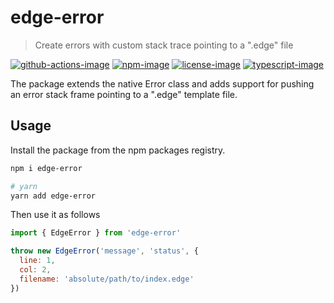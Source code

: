 # edge-error
> Create errors with custom stack trace pointing to a ".edge" file

[![github-actions-image]][github-actions-url] [![npm-image]][npm-url] [![license-image]][license-url] [![typescript-image]][typescript-url]

The package extends the native Error class and adds support for pushing an error stack frame pointing to a ".edge" template file.

## Usage
Install the package from the npm packages registry.

```bash
npm i edge-error

# yarn
yarn add edge-error
```

Then use it as follows

```js
import { EdgeError } from 'edge-error'

throw new EdgeError('message', 'status', {
  line: 1,
  col: 2,
  filename: 'absolute/path/to/index.edge'
})
```

[github-actions-image]: https://img.shields.io/github/actions/workflow/status/edge-js/error/checks.yml?style=for-the-badge
[github-actions-url]: https://github.com/edge-js/error/actions/workflows/checks.yml "github-actions"

[npm-image]: https://img.shields.io/npm/v/edge-error.svg?style=for-the-badge&logo=npm
[npm-url]: https://npmjs.org/package/edge-error "npm"

[license-image]: https://img.shields.io/npm/l/edge-error?color=blueviolet&style=for-the-badge
[license-url]: LICENSE.md "license"

[typescript-image]: https://img.shields.io/badge/Typescript-294E80.svg?style=for-the-badge&logo=typescript
[typescript-url]:  "typescript"
